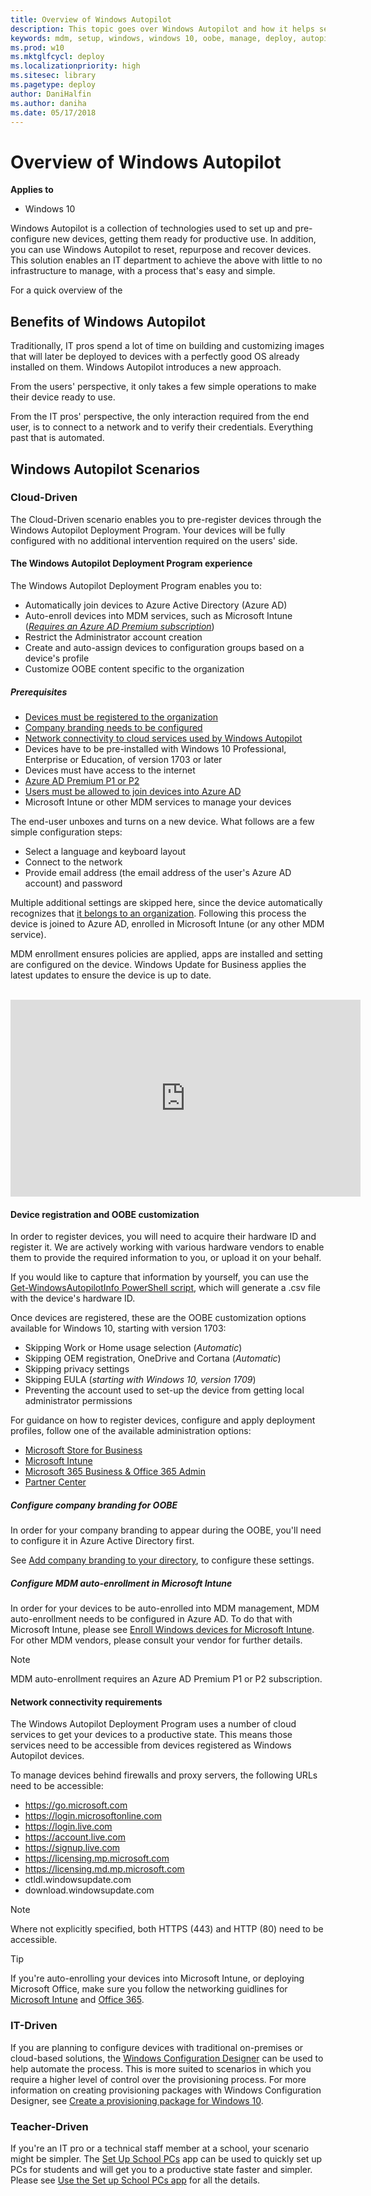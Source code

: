 ```yaml
---
title: Overview of Windows Autopilot
description: This topic goes over Windows Autopilot and how it helps setup OOBE Windows 10 devices.
keywords: mdm, setup, windows, windows 10, oobe, manage, deploy, autopilot, ztd, zero-touch, partner, msfb, intune
ms.prod: w10
ms.mktglfcycl: deploy
ms.localizationpriority: high
ms.sitesec: library
ms.pagetype: deploy
author: DaniHalfin
ms.author: daniha
ms.date: 05/17/2018
---
```


# Overview of Windows Autopilot

**Applies to**

-   Windows 10

Windows Autopilot is a collection of technologies used to set up and pre-configure new devices, getting them ready for productive use. In addition, you can use Windows Autopilot to reset, repurpose and recover devices.</br>
This solution enables an IT department to achieve the above with little to no infrastructure to manage, with a process that's easy and simple.

For a quick overview of the

## Benefits of Windows Autopilot

Traditionally, IT pros spend a lot of time on building and customizing images that will later be deployed to devices with a perfectly good OS already installed on them. Windows Autopilot introduces a new approach.

From the users' perspective, it only takes a few simple operations to make their device ready to use. 

From the IT pros' perspective, the only interaction required from the end user, is to connect to a network and to verify their credentials. Everything past that is automated.

## Windows Autopilot Scenarios

### Cloud-Driven

The Cloud-Driven scenario enables you to pre-register devices through the Windows Autopilot Deployment Program. Your devices will be fully configured with no additional intervention required on the users' side. 

#### The Windows Autopilot Deployment Program experience

The Windows Autopilot Deployment Program enables you to:
* Automatically join devices to Azure Active Directory (Azure AD)
* Auto-enroll devices into MDM services, such as Microsoft Intune ([*Requires an Azure AD Premium subscription*](#prerequisites))
* Restrict the Administrator account creation
* Create and auto-assign devices to configuration groups based on a device's profile
* Customize OOBE content specific to the organization

##### Prerequisites

* [Devices must be registered to the organization](#device-registration-and-oobe-customization)
* [Company branding needs to be configured](#configure-company-branding-for-oobe)
* [Network connectivity to cloud services used by Windows Autopilot](#network-connectivity-requirements)
* Devices have to be pre-installed with Windows 10 Professional, Enterprise or Education, of version 1703 or later
* Devices must have access to the internet
* [Azure AD Premium P1 or P2](https://www.microsoft.com/cloud-platform/azure-active-directory-features)
* [Users must be allowed to join devices into Azure AD](https://docs.microsoft.com/azure/active-directory/device-management-azure-portal)
* Microsoft Intune or other MDM services to manage your devices

The end-user unboxes and turns on a new device. What follows are a few simple configuration steps:
* Select a language and keyboard layout
* Connect to the network
* Provide email address (the email address of the user's Azure AD account) and password

Multiple additional settings are skipped here, since the device automatically recognizes that [it belongs to an organization](#registering-devices-to-your-organization). Following this process the device is joined to Azure AD, enrolled in Microsoft Intune (or any other MDM service).

MDM enrollment ensures policies are applied, apps are installed and setting are configured on the device. Windows Update for Business applies the latest updates to ensure the device is up to date.

</br>
<iframe width="560" height="315" align="center" src="https://www.youtube.com/embed/4K4hC5NchbE" frameborder="0" allowfullscreen></iframe>

#### Device registration and OOBE customization

In order to register devices, you will need to acquire their hardware ID and register it. We are actively working with various hardware vendors to enable them to provide the required information to you, or upload it on your behalf. 

If you would like to capture that information by yourself, you can use the [Get-WindowsAutopilotInfo PowerShell script](https://www.powershellgallery.com/packages/Get-WindowsAutopilotInfo), which will generate a .csv file with the device's hardware ID.

Once devices are registered, these are the OOBE customization options available for Windows 10, starting with version 1703:
* Skipping Work or Home usage selection (*Automatic*)
* Skipping OEM registration, OneDrive and Cortana (*Automatic*)
* Skipping privacy settings
* Skipping EULA (*starting with Windows 10, version 1709*)
* Preventing the account used to set-up the device from getting local administrator permissions

For guidance on how to register devices, configure and apply deployment profiles, follow one of the available administration options:
* [Microsoft Store for Business](https://docs.microsoft.com/microsoft-store/add-profile-to-devices#manage-autopilot-deployment-profiles)
* [Microsoft Intune](https://docs.microsoft.com/intune/enrollment-autopilot)
* [Microsoft 365 Business & Office 365 Admin](https://support.office.com/article/Create-and-edit-Autopilot-profiles-5cf7139e-cfa1-4765-8aad-001af1c74faa)
* [Partner Center](https://msdn.microsoft.com/partner-center/autopilot)

##### Configure company branding for OOBE

In order for your company branding to appear during the OOBE, you'll need to configure it in Azure Active Directory first.

See [Add company branding to your directory](https://docs.microsoft.com/azure/active-directory/customize-branding#add-company-branding-to-your-directory), to configure these settings.

##### Configure MDM auto-enrollment in Microsoft Intune

In order for your devices to be auto-enrolled into MDM management, MDM auto-enrollment needs to be configured in Azure AD. To do that with Microsoft Intune, please see [Enroll Windows devices for Microsoft Intune](https://docs.microsoft.com/intune/windows-enroll). For other MDM vendors, please consult your vendor for further details.

>[!NOTE]
>MDM auto-enrollment requires an Azure AD Premium P1 or P2 subscription.

#### Network connectivity requirements

The Windows Autopilot Deployment Program uses a number of cloud services to get your devices to a productive state. This means those services need to be accessible from devices registered as Windows Autopilot devices.

To manage devices behind firewalls and proxy servers, the following URLs need to be accessible:

* https://go.microsoft.com
* https://login.microsoftonline.com
* https://login.live.com
* https://account.live.com
* https://signup.live.com
* https://licensing.mp.microsoft.com
* https://licensing.md.mp.microsoft.com 
* ctldl.windowsupdate.com
* download.windowsupdate.com

>[!NOTE]
>Where not explicitly specified, both HTTPS (443) and HTTP (80) need to be accessible.

>[!TIP]
>If you're auto-enrolling your devices into Microsoft Intune, or deploying Microsoft Office, make sure you follow the networking guidlines for [Microsoft Intune](https://docs.microsoft.com/en-us/intune/network-bandwidth-use#network-communication-requirements) and [Office 365](https://support.office.com/en-us/article/Office-365-URLs-and-IP-address-ranges-8548a211-3fe7-47cb-abb1-355ea5aa88a2).

### IT-Driven

If you are planning to configure devices with traditional on-premises or cloud-based solutions, the [Windows Configuration Designer](https://www.microsoft.com/store/p/windows-configuration-designer/9nblggh4tx22) can be used to help automate the process. This is more suited to scenarios in which you require a higher level of control over the provisioning process. For more information on creating provisioning packages with Windows Configuration Designer, see [Create a provisioning package for Windows 10](/windows/configuration/provisioning-packages/provisioning-create-package).

### Teacher-Driven

If you're an IT pro or a technical staff member at a school, your scenario might be simpler. The [Set Up School PCs](http://www.microsoft.com/store/p/set-up-school-pcs/9nblggh4ls40) app can be used to quickly set up PCs for students and will get you to a productive state faster and simpler. Please see [Use the Set up School PCs app](https://docs.microsoft.com/education/windows/use-set-up-school-pcs-app) for all the details.


